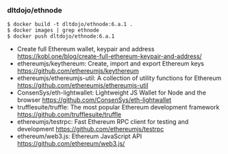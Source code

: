 ### dltdojo/ethnode

```
$ docker build -t dltdojo/ethnode:6.a.1 .
$ docker images | grep ethnode
$ docker push dltdojo/ethnode:6.a.1
```

* Create full Ethereum wallet, keypair and address https://kobl.one/blog/create-full-ethereum-keypair-and-address/
* ethereumjs/keythereum: Create, import and export Ethereum keys https://github.com/ethereumjs/keythereum
* ethereumjs/ethereumjs-util: A collection of utility functions for Ethereum https://github.com/ethereumjs/ethereumjs-util
* ConsenSys/eth-lightwallet: Lightweight JS Wallet for Node and the browser  https://github.com/ConsenSys/eth-lightwallet
* trufflesuite/truffle: The most popular Ethereum development framework https://github.com/trufflesuite/truffle
* ethereumjs/testrpc: Fast Ethereum RPC client for testing and development https://github.com/ethereumjs/testrpc
* ethereum/web3.js: Ethereum JavaScript API https://github.com/ethereum/web3.js/
